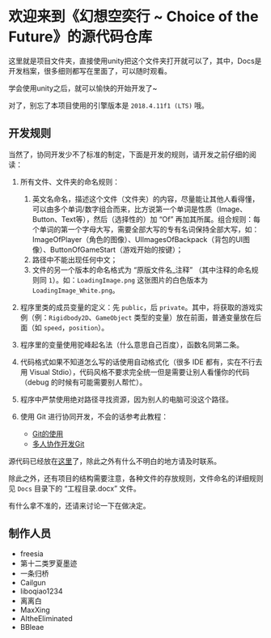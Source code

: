 ﻿# 欢迎来到《幻想空奕行 ~ Choice of the Future》的源代码仓库

这里就是项目文件夹，直接使用unity把这个文件夹打开就可以了，其中，Docs是开发档案，很多细则都写在里面了，可以随时观看。

学会使用unity之后，就可以愉快的开始开发了~

对了，别忘了本项目使用的引擎版本是 `2018.4.11f1 (LTS)` 哦。

## 开发规则

当然了，协同开发少不了标准的制定，下面是开发的规则，请开发之前仔细的阅读：

1. 所有文件、文件夹的命名规则：
	1. 英文名命名，描述这个文件（文件夹）的内容，尽量能让其他人看得懂，可以由多个单词/数字组合而来，比方说第一个单词是性质（Image、Button、Text等），然后（选择性的）加 “Of” 再加其所属。组合规则：每个单词的第一个字母大写，需要全部大写的专有名词保持全部大写，如：ImageOfPlayer（角色的图像）、UIImagesOfBackpack（背包的UI图像）、ButtonOfGameStart（游戏开始的按键）；
	2. 路径中不能出现任何中文；
	3. 文件的另一个版本的命名格式为 “原版文件名_注释” （其中注释的命名规则同 `1`）。如：`LoadingImage.png` 这张图片的白色版本为 `LoadingImage_White.png`。

2. 程序里类的成员变量的定义：先 `public`，后 `private`。其中，将获取的游戏实例（例：`Rigidbody2D`、`GameObject` 类型的变量）放在前面，普通变量放在后面（如 `speed`，`position`）。

3. 程序里的变量使用驼峰起名法（什么意思自己百度），函数名同第二条。

4. 代码格式如果不知道怎么写的话使用自动格式化（很多 IDE 都有，实在不行去用 Visual Stdio），代码风格不要求完全统一但是需要让别人看懂你的代码（debug 的时候有可能需要别人帮忙）。

5. 程序中严禁使用绝对路径寻找资源，因为别人的电脑可没这个路径。

6. 使用 Git 进行协同开发，不会的话参考此教程：

	* [Git的使用](https://www.liaoxuefeng.com/wiki/896043488029600/896827951938304)
	* [多人协作开发Git](https://www.jianshu.com/p/8c69d1021d98)
	
源代码已经放在[这里](https://github.com/Phantasm-inside-a-Game-Unity-Team/Phantasm-inside-a-Game-Choice-of-the-Future)了，除此之外有什么不明白的地方请及时联系。

除此之外，还有项目的结构需要注意，各种文件的存放规则，文件命名的详细规则见 `Docs` 目录下的 “工程目录.docx” 文件。

有什么拿不准的，还请来讨论一下在做决定。

## 制作人员

* freesia
* 第十二类罗夏墨迹
* 一条归桥
* Cailgun
* liboqiao1234
* 离离白
* MaxXing
* AItheEliminated
* BBleae
